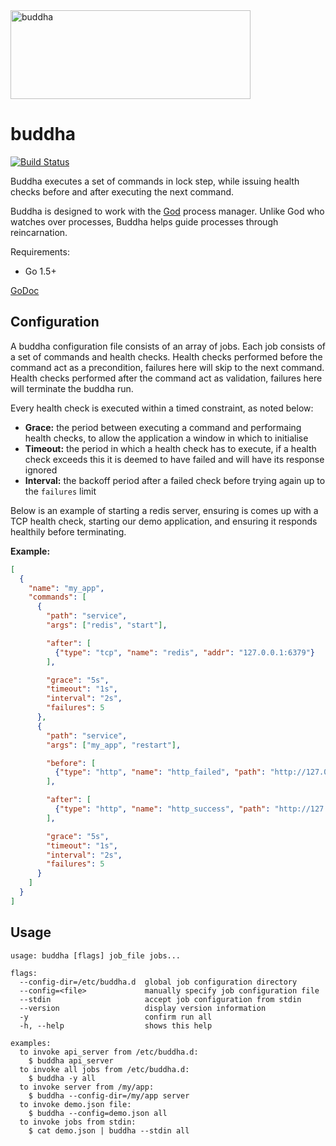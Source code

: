 <img src="http://i.imgur.com/Cz0Ee3h.png" width="384" height="142" alt="buddha" />

buddha
=======

[![Build Status](https://travis-ci.org/pusher/buddha.svg?branch=master)](https://travis-ci.org/pusher/buddha)

Buddha executes a set of commands in lock step, while issuing health checks before and after executing the next command.

Buddha is designed to work with the [God](http://godrb.com/) process manager. Unlike God who watches over processes, Buddha helps guide processes through reincarnation.

Requirements:

  - Go 1.5+

[GoDoc](https://godoc.org/github.com/pusher/buddha)


Configuration
-------------

A buddha configuration file consists of an array of jobs. Each job consists of a set of commands and health checks. Health checks performed before the command act as a precondition, failures here will skip to the next command. Health checks performed after the command act as validation, failures here will terminate the buddha run.

Every health check is executed within a timed constraint, as noted below:

  - **Grace:** the period between executing a command and performaing health checks, to allow the application a window in which to initialise
  - **Timeout:** the period in which a health check has to execute, if a health check exceeds this it is deemed to have failed and will have its response ignored
  - **Interval:** the backoff period after a failed check before trying again up to the `failures` limit

Below is an example of starting a redis server, ensuring is comes up with a TCP health check, starting our demo application, and ensuring it responds healthily before terminating.

**Example:**

```json
[
  {
    "name": "my_app",
    "commands": [
      {
        "path": "service",
        "args": ["redis", "start"],

        "after": [
          {"type": "tcp", "name": "redis", "addr": "127.0.0.1:6379"}
        ],

        "grace": "5s",
        "timeout": "1s",
        "interval": "2s",
        "failures": 5
      },
      {
        "path": "service",
        "args": ["my_app", "restart"],

        "before": [
          {"type": "http", "name": "http_failed", "path": "http://127.0.0.1:8080/health_check", "expect": [500]}
        ],

        "after": [
          {"type": "http", "name": "http_success", "path": "http://127.0.0.1:8080/health_check", "expect": [200]}
        ],

        "grace": "5s",
        "timeout": "1s",
        "interval": "2s",
        "failures": 5
      }
    ]
  }
]

```


Usage
-----

```
usage: buddha [flags] job_file jobs...

flags:
  --config-dir=/etc/buddha.d  global job configuration directory
  --config=<file>             manually specify job configuration file
  --stdin                     accept job configuration from stdin
  --version                   display version information
  -y                          confirm run all
  -h, --help                  shows this help

examples:
  to invoke api_server from /etc/buddha.d:
    $ buddha api_server
  to invoke all jobs from /etc/buddha.d:
    $ buddha -y all
  to invoke server from /my/app:
    $ buddha --config-dir=/my/app server
  to invoke demo.json file:
    $ buddha --config=demo.json all
  to invoke jobs from stdin:
    $ cat demo.json | buddha --stdin all
```
